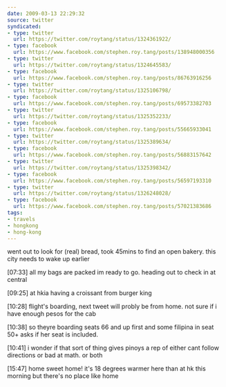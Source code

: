 ```yaml
---
date: 2009-03-13 22:29:32
source: twitter
syndicated:
- type: twitter
  url: https://twitter.com/roytang/status/1324361922/
- type: facebook
  url: https://www.facebook.com/stephen.roy.tang/posts/138948000356
- type: twitter
  url: https://twitter.com/roytang/status/1324645583/
- type: facebook
  url: https://www.facebook.com/stephen.roy.tang/posts/86763916256
- type: twitter
  url: https://twitter.com/roytang/status/1325106798/
- type: facebook
  url: https://www.facebook.com/stephen.roy.tang/posts/69573382703
- type: twitter
  url: https://twitter.com/roytang/status/1325352233/
- type: facebook
  url: https://www.facebook.com/stephen.roy.tang/posts/55665933041
- type: twitter
  url: https://twitter.com/roytang/status/1325389634/
- type: facebook
  url: https://www.facebook.com/stephen.roy.tang/posts/56883157642
- type: twitter
  url: https://twitter.com/roytang/status/1325398342/
- type: facebook
  url: https://www.facebook.com/stephen.roy.tang/posts/56597193310
- type: twitter
  url: https://twitter.com/roytang/status/1326248028/
- type: facebook
  url: https://www.facebook.com/stephen.roy.tang/posts/57021383686
tags:
- travels
- hongkong
- hong-kong
---
```


went out to look for (real) bread, took 45mins to find an open bakery. this city needs to wake up earlier

<time>[07:33]</time> all my bags are packed im ready to go. heading out to check in at central

<time>[09:25]</time> at hkia having a croissant from burger king

<time>[10:28]</time> flight's boarding, next tweet will probly be from home. not sure if i have enough pesos for the cab

<time>[10:38]</time> so theyre boarding seats 66 and up first and some filipina in seat 50+ asks if her seat is included.

<time>[10:41]</time> i wonder if that sort of thing gives pinoys a rep of either cant follow directions or bad at math. or both

<time>[15:47]</time> home sweet home! it's 18 degrees warmer here than at hk this morning but there's no place like home